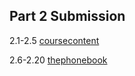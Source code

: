 ## Part 2 Submission

2.1-2.5   [coursecontent](coursecontent)

2.6-2.20  [thephonebook](thephonebook)
